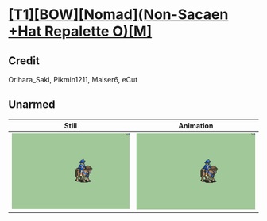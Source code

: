 # [\[T1\]\[BOW\]\[Nomad\]\(Non-Sacaen +Hat Repalette O\)\[M\]](../)

## Credit

Orihara_Saki, Pikmin1211, Maiser6, eCut
	
## Unarmed

| Still | Animation |
| :---: | :-------: |
| ![Unarmed still](./Unarmed_000.png) | ![Unarmed animation](./Unarmed.gif) |
